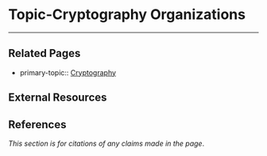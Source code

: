 # Topic-Cryptography Organizations

---
## Related Pages
- primary-topic:: [Cryptography](https://wiki.uncloak.com/Cryptography)

## External Resources

## References
*This section is for citations of any claims made in the page*.